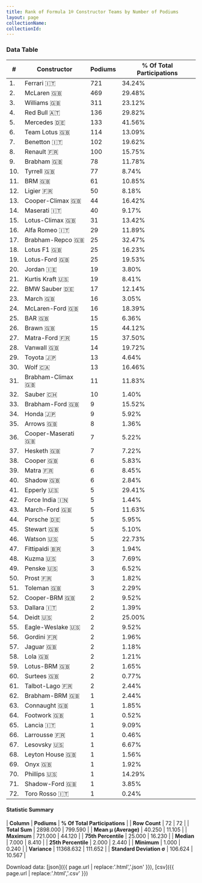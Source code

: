 ```yaml
---
title: Rank of Formula 1® Constructor Teams by Number of Podiums
layout: page
collectionName: 
collectionId: 
---
```




<canvas id="chart" width="400" height="180"></canvas>
<script>
var data = {
    "datasets": [
        {
            "backgroundColor": [
                "EB212E",
                "FCA13B",
                "EAE4ED",
                "121D32",
                "18A19B",
                "09630C",
                "73C2FB",
                "FDE139",
                "243F73",
                "274B72",
                "144D44",
                "0F5DBB",
                "273027",
                "C0BEC3",
                "025839",
                "B21827",
                "243F73",
                "F6CA46",
                "025839",
                "FFFF01",
                "D33949",
                "20359D",
                "E53524",
                "AAAAAA",
                "FFFFFF",
                "E2F833",
                "3FB2B3",
                "336667",
                "D70028",
                "A3805E",
                "243F73",
                "0736A5",
                "07316F",
                "FFFFFF",
                "FFA500",
                "1A2446",
                "FFFFFF",
                "273027",
                "888888",
                "FA9B27",
                "DBC75F",
                "F6AFC1",
                "888888",
                "DDDDDD",
                "FFFFFF",
                "FC8881",
                "888888",
                "C4333B",
                "2077C9",
                "0D1773",
                "888888",
                "888888",
                "888888",
                "888888",
                "1A284B",
                "888888",
                "095921",
                "888888",
                "457439",
                "888888",
                "888888",
                "888888",
                "888888",
                "888888",
                "888888",
                "888888",
                "888888",
                "888888",
                "888888",
                "888888",
                "888888",
                "2039C3"
            ],
            "borderColor": [
                "16191A",
                "0D1D20",
                "082957",
                "FDCC2F",
                "D7D7D5",
                "444444",
                "444444",
                "424B52",
                "444444",
                "444444",
                "444444",
                "444444",
                "444444",
                "444444",
                "444444",
                "444444",
                "444444",
                "444444",
                "444444",
                "444444",
                "444444",
                "444444",
                "444444",
                "444444",
                "444444",
                "444444",
                "444444",
                "444444",
                "444444",
                "444444",
                "444444",
                "A17A5D",
                "444444",
                "444444",
                "444444",
                "444444",
                "444444",
                "444444",
                "444444",
                "444444",
                "444444",
                "C81625",
                "444444",
                "444444",
                "444444",
                "444444",
                "444444",
                "444444",
                "444444",
                "444444",
                "444444",
                "444444",
                "444444",
                "444444",
                "444444",
                "444444",
                "444444",
                "444444",
                "444444",
                "444444",
                "444444",
                "444444",
                "444444",
                "444444",
                "444444",
                "444444",
                "444444",
                "444444",
                "444444",
                "444444",
                "444444",
                "FC181D"
            ],
            "borderWidth": 1,
            "data": [
                721.0,
                469.0,
                311.0,
                136.0,
                133.0,
                114.0,
                102.0,
                100.0,
                78.0,
                77.0,
                61.0,
                50.0,
                44.0,
                40.0,
                31.0,
                29.0,
                25.0,
                25.0,
                25.0,
                19.0,
                19.0,
                17.0,
                16.0,
                16.0,
                15.0,
                15.0,
                15.0,
                14.0,
                13.0,
                13.0,
                11.0,
                10.0,
                9.0,
                9.0,
                8.0,
                7.0,
                7.0,
                6.0,
                6.0,
                6.0,
                5.0,
                5.0,
                5.0,
                5.0,
                5.0,
                5.0,
                3.0,
                3.0,
                3.0,
                3.0,
                3.0,
                2.0,
                2.0,
                2.0,
                2.0,
                2.0,
                2.0,
                2.0,
                2.0,
                2.0,
                2.0,
                1.0,
                1.0,
                1.0,
                1.0,
                1.0,
                1.0,
                1.0,
                1.0,
                1.0,
                1.0,
                1.0
            ],
            "label": "Podiums"
        }
    ],
    "labels": [
        "Ferrari",
        "McLaren",
        "Williams",
        "Red Bull",
        "Mercedes",
        "Team Lotus",
        "Benetton",
        "Renault",
        "Brabham",
        "Tyrrell",
        "BRM",
        "Ligier",
        "Cooper-Climax",
        "Maserati",
        "Lotus-Climax",
        "Alfa Romeo",
        "Brabham-Repco",
        "Lotus F1",
        "Lotus-Ford",
        "Jordan",
        "Kurtis Kraft",
        "BMW Sauber",
        "March",
        "McLaren-Ford",
        "BAR",
        "Brawn",
        "Matra-Ford",
        "Vanwall",
        "Toyota",
        "Wolf",
        "Brabham-Climax",
        "Sauber",
        "Brabham-Ford",
        "Honda",
        "Arrows",
        "Cooper-Maserati",
        "Hesketh",
        "Cooper",
        "Matra",
        "Shadow",
        "Epperly",
        "Force India",
        "March-Ford",
        "Porsche",
        "Stewart",
        "Watson",
        "Fittipaldi",
        "Kuzma",
        "Penske",
        "Prost",
        "Toleman",
        "Cooper-BRM",
        "Dallara",
        "Deidt",
        "Eagle-Weslake",
        "Gordini",
        "Jaguar",
        "Lola",
        "Lotus-BRM",
        "Surtees",
        "Talbot-Lago",
        "Brabham-BRM",
        "Connaught",
        "Footwork",
        "Lancia",
        "Larrousse",
        "Lesovsky",
        "Leyton House",
        "Onyx",
        "Phillips",
        "Shadow-Ford",
        "Toro Rosso"
    ]
};
var options = {
  legend: {
    display: false
  },
  scales: {
    xAxes: [{
      ticks: {
        beginAtZero: true,
        maxRotation: 180,
        display: window.innerWidth > 800
      }
    }],
    yAxes: [{
      ticks: {
        beginAtZero: true
      }
    }]
  },
  onResize: function(chart, size) {
    chart.options.scales.xAxes[0].ticks.display = size.width > 800;
  }
};
var chart = new Chart("chart", {
    data: data,
    type: 'bar',
    options: options
});
</script>



### Data Table

| # | Constructor | Podiums | % Of Total Participations |
|--|--|--|--|
| 1. | Ferrari 🇮🇹 | 721 | 34.24% |
| 2. | McLaren 🇬🇧 | 469 | 29.48% |
| 3. | Williams 🇬🇧 | 311 | 23.12% |
| 4. | Red Bull 🇦🇹 | 136 | 29.82% |
| 5. | Mercedes 🇩🇪 | 133 | 41.56% |
| 6. | Team Lotus 🇬🇧 | 114 | 13.09% |
| 7. | Benetton 🇮🇹 | 102 | 19.62% |
| 8. | Renault 🇫🇷 | 100 | 15.75% |
| 9. | Brabham 🇬🇧 | 78 | 11.78% |
| 10. | Tyrrell 🇬🇧 | 77 | 8.74% |
| 11. | BRM 🇬🇧 | 61 | 10.85% |
| 12. | Ligier 🇫🇷 | 50 | 8.18% |
| 13. | Cooper-Climax 🇬🇧 | 44 | 16.42% |
| 14. | Maserati 🇮🇹 | 40 | 9.17% |
| 15. | Lotus-Climax 🇬🇧 | 31 | 13.42% |
| 16. | Alfa Romeo 🇮🇹 | 29 | 11.89% |
| 17. | Brabham-Repco 🇬🇧 | 25 | 32.47% |
| 18. | Lotus F1 🇬🇧 | 25 | 16.23% |
| 19. | Lotus-Ford 🇬🇧 | 25 | 19.53% |
| 20. | Jordan 🇮🇪 | 19 | 3.80% |
| 21. | Kurtis Kraft 🇺🇸 | 19 | 8.41% |
| 22. | BMW Sauber 🇩🇪 | 17 | 12.14% |
| 23. | March 🇬🇧 | 16 | 3.05% |
| 24. | McLaren-Ford 🇬🇧 | 16 | 18.39% |
| 25. | BAR 🇬🇧 | 15 | 6.36% |
| 26. | Brawn 🇬🇧 | 15 | 44.12% |
| 27. | Matra-Ford 🇫🇷 | 15 | 37.50% |
| 28. | Vanwall 🇬🇧 | 14 | 19.72% |
| 29. | Toyota 🇯🇵 | 13 | 4.64% |
| 30. | Wolf 🇨🇦 | 13 | 16.46% |
| 31. | Brabham-Climax 🇬🇧 | 11 | 11.83% |
| 32. | Sauber 🇨🇭 | 10 | 1.40% |
| 33. | Brabham-Ford 🇬🇧 | 9 | 15.52% |
| 34. | Honda 🇯🇵 | 9 | 5.92% |
| 35. | Arrows 🇬🇧 | 8 | 1.36% |
| 36. | Cooper-Maserati 🇬🇧 | 7 | 5.22% |
| 37. | Hesketh 🇬🇧 | 7 | 7.22% |
| 38. | Cooper 🇬🇧 | 6 | 5.83% |
| 39. | Matra 🇫🇷 | 6 | 8.45% |
| 40. | Shadow 🇬🇧 | 6 | 2.84% |
| 41. | Epperly 🇺🇸 | 5 | 29.41% |
| 42. | Force India 🇮🇳 | 5 | 1.44% |
| 43. | March-Ford 🇬🇧 | 5 | 11.63% |
| 44. | Porsche 🇩🇪 | 5 | 5.95% |
| 45. | Stewart 🇬🇧 | 5 | 5.10% |
| 46. | Watson 🇺🇸 | 5 | 22.73% |
| 47. | Fittipaldi 🇧🇷 | 3 | 1.94% |
| 48. | Kuzma 🇺🇸 | 3 | 7.69% |
| 49. | Penske 🇺🇸 | 3 | 6.52% |
| 50. | Prost 🇫🇷 | 3 | 1.82% |
| 51. | Toleman 🇬🇧 | 3 | 2.29% |
| 52. | Cooper-BRM 🇬🇧 | 2 | 9.52% |
| 53. | Dallara 🇮🇹 | 2 | 1.39% |
| 54. | Deidt 🇺🇸 | 2 | 25.00% |
| 55. | Eagle-Weslake 🇺🇸 | 2 | 9.52% |
| 56. | Gordini 🇫🇷 | 2 | 1.96% |
| 57. | Jaguar 🇬🇧 | 2 | 1.18% |
| 58. | Lola 🇬🇧 | 2 | 1.21% |
| 59. | Lotus-BRM 🇬🇧 | 2 | 1.65% |
| 60. | Surtees 🇬🇧 | 2 | 0.77% |
| 61. | Talbot-Lago 🇫🇷 | 2 | 2.44% |
| 62. | Brabham-BRM 🇬🇧 | 1 | 2.44% |
| 63. | Connaught 🇬🇧 | 1 | 1.85% |
| 64. | Footwork 🇬🇧 | 1 | 0.52% |
| 65. | Lancia 🇮🇹 | 1 | 9.09% |
| 66. | Larrousse 🇫🇷 | 1 | 0.46% |
| 67. | Lesovsky 🇺🇸 | 1 | 6.67% |
| 68. | Leyton House 🇬🇧 | 1 | 1.56% |
| 69. | Onyx 🇬🇧 | 1 | 1.92% |
| 70. | Phillips 🇺🇸 | 1 | 14.29% |
| 71. | Shadow-Ford 🇬🇧 | 1 | 3.85% |
| 72. | Toro Rosso 🇮🇹 | 1 | 0.24% |

#### Statistic Summary

| **Column** | **Podiums** | **% Of Total Participations** |
| **Row Count** | 72 | 72 |
| **Total Sum** | 2898.000 | 799.590 |
| **Mean μ (Average)** | 40.250 | 11.105 |
| **Maximum** | 721.000 | 44.120 |
| **75th Percentile** | 25.000 | 16.230 |
| **Median** | 7.000 | 8.410 |
| **25th Percentile** | 2.000 | 2.440 |
| **Minimum** | 1.000 | 0.240 |
| **Variance** | 11368.632 | 111.652 |
| **Standard Deviation σ** | 106.624 | 10.567 |

Download data: [json]({{ page.url | replace:'.html','.json' }}), [csv]({{ page.url | replace:'.html','.csv' }})
